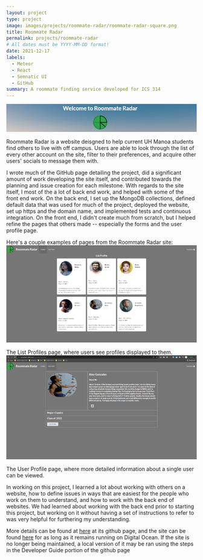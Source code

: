 ```yaml
---
layout: project
type: project
image: images/projects/roommate-radar/roommate-radar-square.png
title: Roommate Radar
permalink: projects/roommate-radar
# All dates must be YYYY-MM-DD format!
date: 2021-12-17
labels:
  - Meteor
  - React
  - Semnatic UI
  - GitHub
summary: A roommate finding service developed for ICS 314
---
```


<img alt='Roommate Radar Header' src='../images/projects/roommate-radar/roommate-radar-header.png'/>

Roommate Radar is a website deisgned to help current UH Manoa students find others to live with off campus.
Users are able to look through the list of every other account on the site, filter to their preferences, and acquire other users' socials to message them with.

I wrote much of the GitHub page detailing the project, did a significant amount of work developing the site itself, and contributed towards the planning and issue creation for each milestone.
With regards to the site itself, I most of the a lot of back end work, and helped with some of the front end work.
On the back end, I set up the MongoDB collections, defined default data that was used for much of the project, deployed the website, set up https and the domain name, and implemented tests and continuous integration.
On the front end, I didn't create much from scratch, but I helped refine the pages that others made -- especially the forms and the user profile page.

Here's a couple examples of pages from the Roommate Radar site:
<img alt='List Profiles Page' src='../images/projects/roommate-radar/roommate-radar-list-profiles.png' width=800/>

The List Profiles page, where users see profiles displayed to them.
<img alt='User Profile Page' src='../images/projects/roommate-radar/roommate-radar-user-profile.png' width=800/>

The User Profile page, where more detailed information about a single user can be viewed.

In working on this project, I learned a lot about working with others on a website, how to define issues in ways that are easiest for the people who work on them to understand, and how to work with the back end of websites.
We had learned about working with the back end prior to starting this project, but working on it without having a set of instructions to refer to was very helpful for furthering my understanding.

More details can be found at [here](https://roommate-radar.github.io) at its github page, and the site can be found [here](https://roommate-radar.com) for as long as it remains running on Digital Ocean.
If the site is no longer being maintained, a local version of it may be ran using the steps in the Developer Guide portion of the github page
